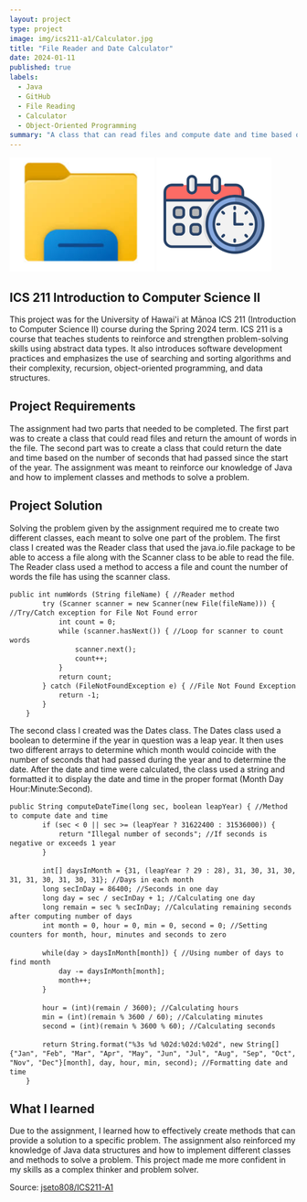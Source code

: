 ```yaml
---
layout: project
type: project
image: img/ics211-a1/Calculator.jpg
title: "File Reader and Date Calculator"
date: 2024-01-11
published: true
labels:
  - Java
  - GitHub
  - File Reading
  - Calculator
  - Object-Oriented Programming
summary: "A class that can read files and compute date and time based on seconds in a year for ICS 211."
---
```


<div class="text-center p-4">
  <img width="254px" src="../img/ics211-a1/File Explorer.jpg" class="img-thumbnail" >
  <img width="200px" src="../img/ics211-a1/DateTime.png" class="img-thumbnail" >
</div>

## ICS 211 Introduction to Computer Science II
This project was for the University of Hawai'i at Mānoa ICS 211 (Introduction to Computer Science II) course during the Spring 2024 term. ICS 211 is a course that teaches students to reinforce and strengthen problem-solving skills using abstract data types. It also introduces software development practices and emphasizes the use of searching and sorting algorithms and their complexity, recursion, object-oriented programming, and data structures.

## Project Requirements
The assignment had two parts that needed to be completed. The first part was to create a class that could read files and return the amount of words in the file. The second part was to create a class that could return the date and time based on the number of seconds that had passed since the start of the year. The assignment was meant to reinforce our knowledge of Java and how to implement classes and methods to solve a problem.

## Project Solution
Solving the problem given by the assignment required me to create two different classes, each meant to solve one part of the problem. The first class I created was the Reader class that used the java.io.file package to be able to access a file along with the Scanner class to be able to read the file. The Reader class used a method to access a file and count the number of words the file has using the scanner class.

```
public int numWords (String fileName) { //Reader method
		try (Scanner scanner = new Scanner(new File(fileName))) { //Try/Catch exception for File Not Found error
			int count = 0;
			while (scanner.hasNext()) { //Loop for scanner to count words
				scanner.next();
				count++;
			}
			return count;
		} catch (FileNotFoundException e) { //File Not Found Exception
			return -1;
		}
	}
```

The second class I created was the Dates class. The Dates class used a boolean to determine if the year in question was a leap year. It then uses two different arrays to determine which month would coincide with the number of seconds that had passed during the year and to determine the date. After the date and time were calculated, the class used a string and formatted it to display the date and time in the proper format (Month Day Hour:Minute:Second).

```
public String computeDateTime(long sec, boolean leapYear) { //Method to compute date and time
		if (sec < 0 || sec >= (leapYear ? 31622400 : 31536000)) {
			return "Illegal number of seconds"; //If seconds is negative or exceeds 1 year
		}
		
		int[] daysInMonth = {31, (leapYear ? 29 : 28), 31, 30, 31, 30, 31, 31, 30, 31, 30, 31}; //Days in each month
		long secInDay = 86400; //Seconds in one day
		long day = sec / secInDay + 1; //Calculating one day
		long remain = sec % secInDay; //Calculating remaining seconds after computing number of days
		int month = 0, hour = 0, min = 0, second = 0; //Setting counters for month, hour, minutes and seconds to zero
		
		while(day > daysInMonth[month]) { //Using number of days to find month
			day -= daysInMonth[month];
			month++;
		}
		
		hour = (int)(remain / 3600); //Calculating hours
		min = (int)(remain % 3600 / 60); //Calculating minutes
		second = (int)(remain % 3600 % 60); //Calculating seconds
		
		return String.format("%3s %d %02d:%02d:%02d", new String[] {"Jan", "Feb", "Mar", "Apr", "May", "Jun", "Jul", "Aug", "Sep", "Oct", "Nov", "Dec"}[month], day, hour, min, second); //Formatting date and time
	}
```

## What I learned
Due to the assignment, I learned how to effectively create methods that can provide a solution to a specific problem. The assignment also reinforced my knowledge of Java data structures and how to implement different classes and methods to solve a problem. This project made me more confident in my skills as a complex thinker and problem solver.

Source: <a href="https://github.com/jseto808/ICS211-A1.git"><i class="large github icon "></i>jseto808/ICS211-A1</a>

